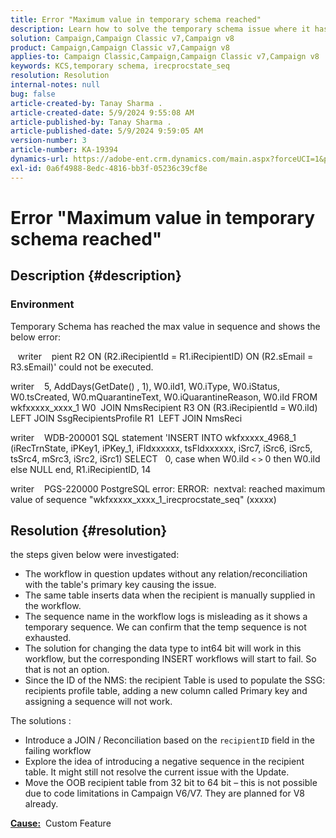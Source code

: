 ```yaml
---
title: Error "Maximum value in temporary schema reached"
description: Learn how to solve the temporary schema issue where it has reached the max value in sequence and shows an error.
solution: Campaign,Campaign Classic v7,Campaign v8
product: Campaign,Campaign Classic v7,Campaign v8
applies-to: Campaign Classic,Campaign,Campaign Classic v7,Campaign v8
keywords: KCS,temporary schema, irecprocstate_seq
resolution: Resolution
internal-notes: null
bug: false
article-created-by: Tanay Sharma .
article-created-date: 5/9/2024 9:55:08 AM
article-published-by: Tanay Sharma .
article-published-date: 5/9/2024 9:59:05 AM
version-number: 3
article-number: KA-19394
dynamics-url: https://adobe-ent.crm.dynamics.com/main.aspx?forceUCI=1&pagetype=entityrecord&etn=knowledgearticle&id=9453d232-ea0d-ef11-9f8a-6045bd0201f5
exl-id: 0a6f4988-8edc-4816-bb3f-05236c39cf8e
---
```

# Error "Maximum value in temporary schema reached"

## Description {#description}


### <b>Environment</b>

Temporary Schema has reached the max value in sequence and shows the below error:

    writer    pient R2 ON (R2.iRecipientId = R1.iRecipientID) ON (R2.sEmail = R3.sEmail)' could not be executed.

writer    5, AddDays(GetDate() , 1), W0.iId1, W0.iType, W0.iStatus, W0.tsCreated, W0.mQuarantineText, W0.iQuarantineReason, W0.iId FROM wkfxxxxx_xxxx_1 W0  JOIN NmsRecipient R3 ON (R3.iRecipientId = W0.iId) LEFT JOIN SsgRecipientsProfile R1  LEFT JOIN NmsReci

writer    WDB-200001 SQL statement 'INSERT INTO wkfxxxxx_4968_1 (iRecTrnState, iPKey1, iPKey_1, iFldxxxxxx, tsFldxxxxxx, iSrc7, iSrc6, iSrc5, tsSrc4, mSrc3, iSrc2, iSrc1) SELECT   0, case when W0.iId `<` `>`  0 then W0.iId else NULL end, R1.iRecipientID, 14

writer    PGS-220000 PostgreSQL error: ERROR:  nextval: reached maximum value of sequence "wkfxxxxx_xxxx_1_irecprocstate_seq" (xxxxx)


## Resolution {#resolution}


the steps given below were investigated:

- The workflow in question updates without any relation/reconciliation with the table's primary key causing the issue.
- The same table inserts data when the recipient is manually supplied in the workflow.
- The sequence name in the workflow logs is misleading as it shows a temporary sequence. We can confirm that the temp sequence is not exhausted.
- The solution for changing the data type to int64 bit will work in this workflow, but the corresponding INSERT workflows will start to fail. So that is not an option.
- Since the ID of the NMS: the recipient Table is used to populate the SSG: recipients profile table, adding a new column called Primary key and assigning a sequence will not work.


The solutions :

- Introduce a JOIN / Reconciliation based on the `recipientID` field in the failing workflow
- Explore the idea of introducing a negative sequence in the recipient table. It might still not resolve the current issue with the Update.
- Move the OOB recipient table from 32 bit to 64 bit – this is not possible due to code limitations in Campaign V6/V7. They are planned for V8 already.




<b><u>Cause:</u></b>  Custom Feature
